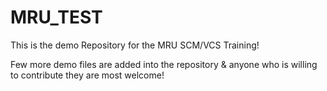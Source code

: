 # MRU_TEST
This is the demo Repository for the MRU SCM/VCS Training!

Few more demo files are added into the repository & anyone who is willing to contribute they are most welcome!
